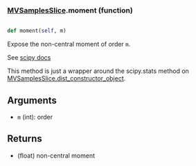 ### [MVSamplesSlice](MVSamplesSlice.md).moment (function)


```py

def moment(self, m)

```



Expose the non-central moment of order `m`.

See [scipy docs](https://docs.scipy.org/doc/scipy/reference/generated/scipy.stats.rv_continuous.moment.html)

This method is just a wrapper around the scipy.stats method on
[MVSamplesSlice.dist_constructor_object](MVSamplesSlice.dist_constructor_object.md).

Arguments
----------
* `m` (int): order

Returns
---------
* (float) non-central moment

